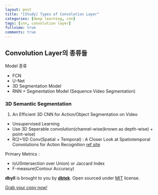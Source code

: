 ```yaml
---
layout: post
title: "[Study] Types of Convolution Layer"
categories: [deep learning, cnn]
tags: [cnn, convolution layer]
fullview: true
comments: true
---
```



## Convolution Layer의 종류들

Model 종류
- FCN
- U-Net
- 3D Segmentation Model
- RNN + Segmentation Model (Sequence Video Segmentation)

### 3D Semantic Segmentation
1. An Efficient 3D CNN for Action/Object Segmentation on Video
- Unsupervised Learning
- Use 3D Seperable convolution(channel-wise(known as depth-wise) + point-wise)
- R(2+1)D Conv(Spatial + Temporal) : A Closer Look at Spatiotemporal Convolutions for Action Recognition
[ref site](https://blog.airlab.re.kr/2019/09/R(2+1)D)



Primary Metrics :
- IoU(Intersection over Union) or Jaccard Index
- F-measure(Contour Accuracy)


**dbyll** is brought to you by **[dbtek](http://ismaildemirbilek.com)**. Open sourced under [MIT](http://opensource.org/licenses/MIT) license.

<a class="btn btn-default" href="https://github.com/dbtek/dbyll">Grab your copy now!</a>
